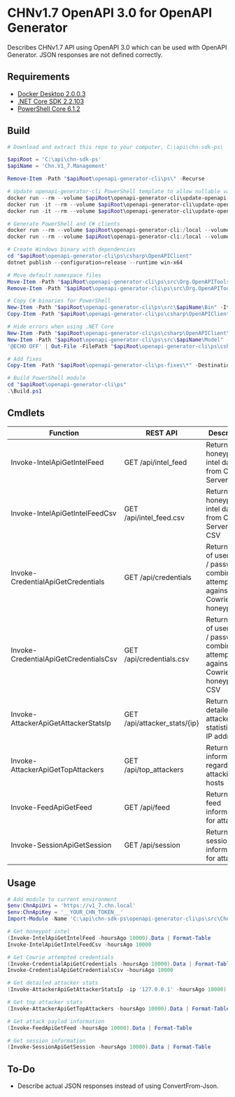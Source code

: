 # CHNv1.7 OpenAPI 3.0 for OpenAPI Generator
Describes CHNv1.7 API using OpenAPI 3.0 which can be used with OpenAPI Generator. JSON responses are not defined correctly.

## Requirements
- [Docker Desktop 2.0.0.3](https://www.docker.com/products/docker-desktop)
- [.NET Core SDK 2.2.103](https://dotnet.microsoft.com/download)
- [PowerShell Core 6.1.2](https://github.com/PowerShell/PowerShell)

## Build
```powershell
# Download and extract this repo to your computer, C:\api\chn-sdk-ps\

$apiRoot = 'C:\api\chn-sdk-ps'
$apiName = 'Chn.V1_7.Management'

Remove-Item -Path "$apiRoot\openapi-generator-cli\ps\" -Recurse

# Update openapi-generator-cli PowerShell template to allow nullable variables
docker run --rm --volume $apiRoot\openapi-generator-cli\update-openapi-generator-cli:/mnt/tmp openapitools/openapi-generator-cli sh -c "cp /opt/openapi-generator/modules/openapi-generator-cli/target/*.jar /mnt/tmp/bin"
docker run -it --rm --volume $apiRoot\openapi-generator-cli\update-openapi-generator-cli:/mnt/tmp crazymax/7zip sh -c "cd /mnt/tmp && 7z u bin/openapi-generator-cli.jar powershell"
docker run -it --rm --volume $apiRoot\openapi-generator-cli\update-openapi-generator-cli:/mnt/tmp crazymax/7zip sh -c "cd /mnt/tmp && 7z u bin/openapi-generator-cli.jar csharp"

# Generate PowerShell and C# clients
docker run --rm --volume $apiRoot\openapi-generator-cli:/local --volume $apiRoot\openapi-generator-cli\update-openapi-generator-cli\bin\openapi-generator-cli.jar:/opt/openapi-generator/modules/openapi-generator-cli/target/openapi-generator-cli.jar openapitools/openapi-generator-cli generate --generator-name powershell --input-spec /local/chn.yaml --output /local/ps --additional-properties packageName=$apiName
docker run --rm --volume $apiRoot\openapi-generator-cli:/local --volume $apiRoot\openapi-generator-cli\update-openapi-generator-cli\bin\openapi-generator-cli.jar:/opt/openapi-generator/modules/openapi-generator-cli/target/openapi-generator-cli.jar openapitools/openapi-generator-cli generate --generator-name csharp --input-spec /local/chn.yaml --output /local/ps/csharp/OpenAPIClient --additional-properties packageName=$apiName,packageVersion=0.0.1,targetFramework=v5.0,netCoreProjectFile=true

# Create Windows binary with dependencies
cd "$apiRoot\openapi-generator-cli\ps\csharp\OpenAPIClient"
dotnet publish --configuration=release --runtime win-x64

# Move default namespace files
Move-Item -Path "$apiRoot\openapi-generator-cli\ps\src\Org.OpenAPITools\*" -Destination "$apiRoot\openapi-generator-cli\ps\src\$apiName" -Force
Remove-Item -Path "$apiRoot\openapi-generator-cli\ps\src\Org.OpenAPITools" -Recurse

# Copy C# binaries for PowerShell
New-Item -Path "$apiRoot\openapi-generator-cli\ps\src\$apiName\Bin" -ItemType Directory -Force
Copy-Item -Path "$apiRoot\openapi-generator-cli\ps\csharp\OpenAPIClient\src\$apiName\bin\Release\netstandard1.3\win-x64\publish\*.dll" -Destination "$apiRoot\openapi-generator-cli\ps\src\$apiName\Bin\"

# Hide errors when using .NET Core
New-Item -Path "$apiRoot\openapi-generator-cli\ps\csharp\OpenAPIClient\bin" -ItemType Directory -Force
New-Item -Path "$apiRoot\openapi-generator-cli\ps\src\$apiName\Model" -ItemType Directory -Force
'@ECHO OFF' | Out-File -FilePath "$apiRoot\openapi-generator-cli\ps\csharp\OpenAPIClient\build.bat" -Encoding ascii

# Add fixes
Copy-Item -Path "$apiRoot\openapi-generator-cli\ps-fixes\*" -Destination "$apiRoot\openapi-generator-cli\ps\src\$apiName\" -Recurse -Force

# Build PowerShell module
cd "$apiRoot\openapi-generator-cli\ps"
.\Build.ps1
```

## Cmdlets
| Function                              | REST API                     | Description
|---------------------------------------|------------------------------|-------------
| Invoke-IntelApiGetIntelFeed           | GET /api/intel_feed          | Returns honeypot intel data from CHN Server
| Invoke-IntelApiGetIntelFeedCsv        | GET /api/intel_feed.csv      | Returns honeypot intel data from CHN Server as CSV
| Invoke-CredentialApiGetCredentials    | GET /api/credentials         | Returns a list of username / password combinations attempted against Cowrie honeypots
| Invoke-CredentialApiGetCredentialsCsv | GET /api/credentials.csv     | Returns a list of username / password combinations attempted against Cowrie honeypots as CSV
| Invoke-AttackerApiGetAttackerStatsIp  | GET /api/attacker_stats/{ip} | Returns detailed attacker statistics by IP address
| Invoke-AttackerApiGetTopAttackers     | GET /api/top_attackers       | Returns information regarding top attacking hosts
| Invoke-FeedApiGetFeed                 | GET /api/feed                | Returns full feed information for attacks.
| Invoke-SessionApiGetSession           | GET /api/session             | Returns full session information for attacks.

## Usage
```powershell
# Add module to current environment
$env:ChnApiUri = 'https://v1_7.chn.local'
$env:ChnApiKey = '__YOUR_CHN_TOKEN__'
Import-Module -Name 'C:\api\chn-sdk-ps\openapi-generator-cli\ps\src\Chn.V1_7.Management'

# Get honeypot intel
(Invoke-IntelApiGetIntelFeed -hoursAgo 10000).Data | Format-Table
Invoke-IntelApiGetIntelFeedCsv -hoursAgo 10000

# Get Cowrie attempted credentials
(Invoke-CredentialApiGetCredentials -hoursAgo 10000).Data | Format-Table
Invoke-CredentialApiGetCredentialsCsv -hoursAgo 10000

# Get detailed attacker stats
(Invoke-AttackerApiGetAttackerStatsIp -ip '127.0.0.1' -hoursAgo 10000).Data | Format-Table

# Get top attacker stats
(Invoke-AttackerApiGetTopAttackers -hoursAgo 10000).Data | Format-Table

# Get attack paylod information
(Invoke-FeedApiGetFeed -hoursAgo 10000).Data | Format-Table

# Get session information
(Invoke-SessionApiGetSession -hoursAgo 10000).Data | Format-Table
```

## To-Do
- Describe actual JSON responses instead of using ConvertFrom-Json.
